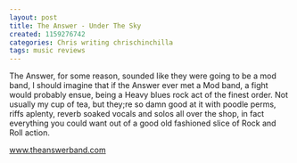 ```yaml
---
layout: post
title: The Answer - Under The Sky
created: 1159276742
categories: Chris writing chrischinchilla
tags: music reviews
---
```


The Answer, for some reason, sounded like they were going to be a mod band, I should imagine that if the Answer ever met a Mod band, a fight would probably ensue, being a Heavy blues rock act of the finest order. Not usually my cup of tea, but they;re so damn good at it with poodle perms, riffs aplenty, reverb soaked vocals and solos all over the shop, in fact everything you could want out of a good old fashioned slice of Rock and Roll action.

<a href='http://www.theanswerband.com' target='_blank'>www.theanswerband.com</a>
